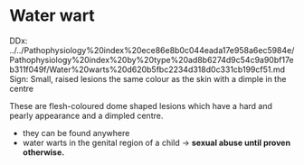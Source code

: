 # Water wart

DDx: ../../Pathophysiology%20index%20ece86e8b0c044eada17e958a6ec5984e/Pathophysiology%20index%20by%20type%20ad8b6274d9c54c9a90bf17eb311f049f/Water%20warts%20d620b5fbc2234d318d0c331cb199cf51.md
Sign: Small, raised lesions the same colour as the skin with a dimple in the centre

These are flesh-coloured dome shaped lesions which have a hard and pearly appearance and a dimpled centre.

- they can be found anywhere
- water warts in the genital region of a child → **sexual abuse until proven otherwise.**
